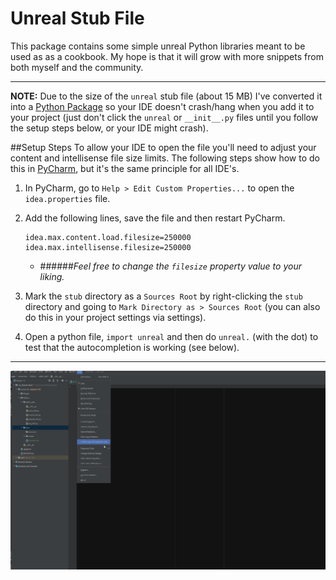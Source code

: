 
Unreal Stub File
================================

This package contains some simple unreal Python libraries meant to be used as as a cookbook. My hope is that it will grow with more snippets from both myself and the community.

---

**NOTE:** Due to the size of the `unreal` stub file (about 15 MB) I've converted it into a 
[Python Package](https://docs.python.org/3/tutorial/modules.html#packages) 
so your IDE doesn't crash/hang when you add it to your project 
(just don't click the `unreal` or `__init__.py` files until you follow the setup steps below, or your IDE might crash).

##Setup Steps
To allow your IDE to open the file you'll need to adjust your content and intellisense file size limits. 
The following steps show how to do this in [PyCharm](https://www.jetbrains.com/pycharm),
but it's the same principle for all IDE's.
1. In PyCharm, go to `Help > Edit Custom Properties...` to open the `idea.properties` file. 
2. Add the following lines, save the file and then restart PyCharm.
   ```
   idea.max.content.load.filesize=250000 
   idea.max.intellisense.filesize=250000
   ```
   - ######*Feel free to change the `filesize` property value to your liking.*
2. Mark the `stub` directory as a `Sources Root` by right-clicking the `stub` directory and going to `Mark Directory as > Sources Root`
   (you can also do this in your project settings via settings).
   
3. Open a python file, `import unreal` and then do `unreal.` (with the dot) to test that the autocompletion is working (see below).
--- 

![Unreal Stub Demo GIF](resources/images/unreal-stub-demo.gif)
